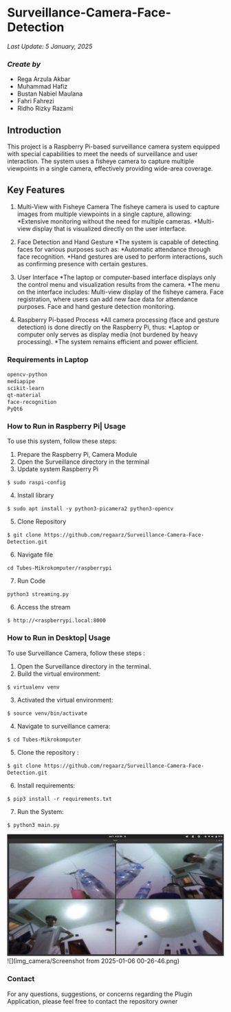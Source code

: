 # Surveillance-Camera-Face-Detection
*Last Update: 5 January, 2025*

### *Create by*
* Rega Arzula Akbar
* Muhammad Hafiz
* Bustan Nabiel Maulana
* Fahri Fahrezi
* Ridho Rizky Razami

## Introduction
This project is a Raspberry Pi-based surveillance camera system equipped with special capabilities to meet the needs of surveillance and user interaction. The system uses a fisheye camera to capture multiple viewpoints in a single camera, effectively providing wide-area coverage.

## Key Features

1. Multi-View with Fisheye Camera
The fisheye camera is used to capture images from multiple viewpoints in a single capture, allowing:
*Extensive monitoring without the need for multiple cameras.
*Multi-view display that is visualized directly on the user interface.

2. Face Detection and Hand Gesture
*The system is capable of detecting faces for various purposes such as:
*Automatic attendance through face recognition.
*Hand gestures are used to perform interactions, such as confirming presence with certain gestures.
3. User Interface
*The laptop or computer-based interface displays only the control menu and visualization results from the camera.
*The menu on the interface includes:
Multi-view display of the fisheye camera.
Face registration, where users can add new face data for attendance purposes.
Face and hand gesture detection monitoring.
4. Raspberry Pi-based Process
*All camera processing (face and gesture detection) is done directly on the Raspberry Pi, thus:
*Laptop or computer only serves as display media (not burdened by heavy processing).
*The system remains efficient and power efficient.

### Requirements in Laptop
```
opencv-python
mediapipe
scikit-learn
qt-material
face-recognition
PyQt6
```

### How to Run in Raspberry Pi| Usage
To use this system, follow these steps:
1. Prepare the Raspberry Pi, Camera Module
2. Open the Surveillance directory in the terminal
3. Update system Raspberry Pi
```
$ sudo raspi-config
```
4. Install library
```
$ sudo apt install -y python3-picamera2 python3-opencv
```
5. Clone Repository
```
$ git clone https://github.com/regaarz/Surveillance-Camera-Face-Detection.git
```
6. Navigate file
```
cd Tubes-Mikrokomputer/raspberrypi
```
7. Run Code
```
python3 streaming.py
```
6. Access the stream
```
$ http://<raspberrypi.local:8000
```

### How to Run in Desktop| Usage
To use Surveillance Camera, follow these steps :
1. Open the Surveillance directory in the terminal.
2. Build the virtual environment:
```
$ virtualenv venv
```
3. Activated the virtual environment:
```
$ source venv/bin/activate
```
4. Navigate to surveillance camera:
```
$ cd Tubes-Mikrokomputer
```
5. Clone the repository :
```
$ git clone https://github.com/regaarz/Surveillance-Camera-Face-Detection.git
```
6. Install requirements:
```
$ pip3 install -r requirements.txt
```
7. Run the System:
```
$ python3 main.py
```
![](img_camera/Surveillance.jpg)
![](img_camera/Screenshot from 2025-01-06 00-26-46.png)


   
### Contact
For any questions, suggestions, or concerns regarding the Plugin Application, please feel free to contact the repository owner 
